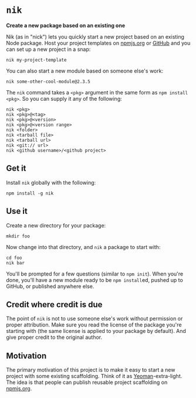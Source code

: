 # `nik`
**Create a new package based on an existing one**

Nik (as in "nick") lets you quickly start a new project based on an existing Node package.  Host your project templates on [npmjs.org](http://npmjs.org/) or [GitHub](https://github.com/) and you can set up a new project in a snap:

    nik my-project-template

You can also start a new module based on someone else's work:

    nik some-other-cool-module@2.3.5

The `nik` command takes a `<pkg>` argument in the same form as `npm install <pkg>`.  So you can supply it any of the following:

    nik <pkg>
    nik <pkg>@<tag>
    nik <pkg>@<version>
    nik <pkg>@<version range>
    nik <folder>
    nik <tarball file>
    nik <tarball url>
    nik <git:// url>
    nik <github username>/<github project>

## Get it

Install `nik` globally with the following:

    npm install -g nik

## Use it

Create a new directory for your package:

    mkdir foo

Now change into that directory, and `nik` a package to start with:

    cd foo
    nik bar

You'll be prompted for a few questions (similar to `npm init`).  When you're done, you'll have a new module ready to be `npm install`ed, pushed up to GitHub, or published anywhere else.

## Credit where credit is due

The point of `nik` is not to use someone else's work without permission or proper attribution.  Make sure you read the license of the package you're starting with (the same license is applied to your package by default).  And give proper credit to the original author.

## Motivation

The primary motivation of this project is to make it easy to start a new project with some existing scaffolding.  Think of it as [Yeoman](http://yeoman.io/)-extra-light.  The idea is that people can publish reusable project scaffolding on [npmjs.org](http://npmjs.org/).
